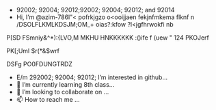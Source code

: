 -  92002; 92004; 92012;92002; 92004; 92012; and 92014
-  Hi, I’m @azim-786l"< pofrkjgzo o<ooijjaen fekjnfmkema flknf n
/DSOLFLKMLKDSJM;OM_+ oias?:kfow ?l<jgfhrwokfi nb

P[SD FSmniy&^*):{LVO,M
 MKHU HNKKKKKK :()ife
f (uew "
 124 
 PKOJerf

PK[;Uml $r(*&$wrf 


DSFg PO0FDUNGTRDZ 
- E/m
292002; 92004; 92012; I’m interested in github...
- 🌱 I’m currently learning 8th class...
- 💞️ I’m looking to collaborate on ...
- 📫 How to reach me ...

<!---
tazim-786/tazim-786 is a ✨ special ✨ repository because its `README.md` (this file) appears on your GitHub profile.
You can click the Preview link to take a look at your changes.
--->
